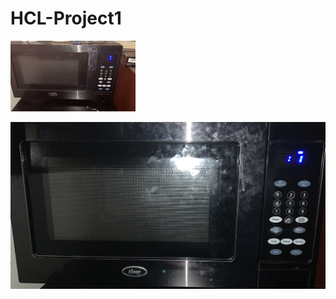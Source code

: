 # HCL-Project1

![](https://github.com/Luzardo99/HCL-Project1/blob/main/200w.GIF)

![image](https://github.com/Luzardo99/HCL-Project1/blob/main/IMG_1034.jpg)

